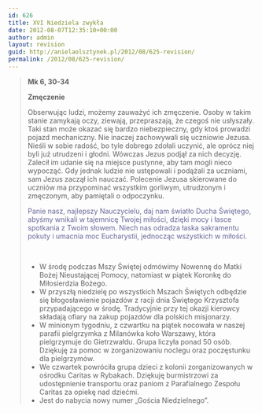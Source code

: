 ```yaml
---
id: 626
title: XVI Niedziela zwykła
date: 2012-08-07T12:35:10+00:00
author: admin
layout: revision
guid: http://anielaolsztynek.pl/2012/08/625-revision/
permalink: /2012/08/625-revision/
---
```

> **Mk 6, 30-34**
> 
> **Zmęczenie**
> 
> Obserwując ludzi, możemy zauważyć ich zmęczenie. Osoby w takim stanie zamykają oczy, ziewają, przepraszają, że czegoś nie usłyszały. Taki stan może okazać się bardzo niebezpieczny, gdy ktoś prowadzi pojazd mechaniczny. Nie inaczej zachowywali się uczniowie Jezusa. Nieśli w sobie radość, bo tyle dobrego zdołali uczynić, ale oprócz niej byli już utrudzeni i głodni. Wówczas Jezus podjął za nich decyzję. Zalecił im udanie się na miejsce pustynne, aby tam mogli nieco wypocząć. Gdy jednak ludzie nie ustępowali i podążali za uczniami, sam Jezus zaczął ich nauczać. Polecenie Jezusa skierowane do uczniów ma przypominać wszystkim gorliwym, utrudzonym i zmęczonym, aby pamiętali o odpoczynku.
> 
> <span style="color: #666699;">Panie nasz, najlepszy Nauczycielu, daj nam światło Ducha Świętego, abyśmy wnikali w tajemnicę Twojej miłości, dzięki mocy i łasce spotkania z Twoim słowem. Niech nas odradza łaska sakramentu pokuty i umacnia moc Eucharystii, jednocząc wszystkich w miłości.</span>
> 
> <span style="color: #666699;"><br /> </span>
> 
>   * <span style="font-style: normal;">W środę podczas Mszy Świętej odmówimy Nowennę do Matki Bożej Nieustającej Pomocy, natomiast w piątek Koronkę do Miłosierdzia Bożego. </span>
>   * <span style="font-style: normal;">W przyszłą niedzielę po wszystkich Mszach Świętych odbędzie się błogosławienie pojazdów z racji dnia Świętego Krzysztofa przypadającego w środę. Tradycyjnie przy tej okazji kierowcy składają ofiary na zakup pojazdów dla polskich misjonarzy.</span>
>   * <span style="font-style: normal;">W minionym tygodniu, z czwartku na piątek nocowała w naszej parafii pielgrzymka z Milanówka koło Warszawy, która pielgrzymuje do Gietrzwałdu. Grupa liczyła ponad 50 osób. Dziękuję za pomoc w zorganizowaniu noclegu oraz poczęstunku dla pielgrzymów.</span>
>   * <span style="font-style: normal;">We czwartek powróciła grupa dzieci z kolonii zorganizowanych w ośrodku Caritas w Rybakach. Dziękuję burmistrzowi za udostępnienie transportu oraz paniom z Parafialnego Zespołu Caritas za opiekę nad dziećmi.</span>
>   * <span style="font-style: normal;">Jest do nabycia nowy numer &#8222;Gościa Niedzielnego&#8221;.</span>

<span style="color: #666699;"><br /> </span>